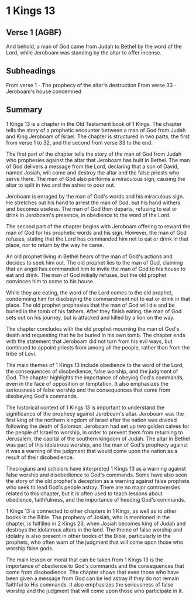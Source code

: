 # 1 Kings 13

## Verse 1 (AGBF)

And behold, a man of God came from Judah to Bethel by the word of the Lord, while Jeroboam was standing by the altar to offer incense.

## Subheadings

From verse 1 - The prophecy of the altar's destruction
From verse 33 - Jeroboam's house condemned

## Summary

1 Kings 13 is a chapter in the Old Testament book of 1 Kings. The chapter tells the story of a prophetic encounter between a man of God from Judah and King Jeroboam of Israel. The chapter is structured in two parts, the first from verse 1 to 32, and the second from verse 33 to the end.

The first part of the chapter tells the story of the man of God from Judah who prophesies against the altar that Jeroboam has built in Bethel. The man of God delivers a message from the Lord, declaring that a son of David, named Josiah, will come and destroy the altar and the false priests who serve there. The man of God also performs a miraculous sign, causing the altar to split in two and the ashes to pour out.

Jeroboam is enraged by the man of God's words and his miraculous sign. He stretches out his hand to arrest the man of God, but his hand withers and becomes useless. The man of God then departs, refusing to eat or drink in Jeroboam's presence, in obedience to the word of the Lord.

The second part of the chapter begins with Jeroboam offering to reward the man of God for his prophetic words and his sign. However, the man of God refuses, stating that the Lord has commanded him not to eat or drink in that place, nor to return by the way he came.

An old prophet living in Bethel hears of the man of God's actions and decides to seek him out. The old prophet lies to the man of God, claiming that an angel has commanded him to invite the man of God to his house to eat and drink. The man of God initially refuses, but the old prophet convinces him to come to his house.

While they are eating, the word of the Lord comes to the old prophet, condemning him for disobeying the commandment not to eat or drink in that place. The old prophet prophesies that the man of God will die and be buried in the tomb of his fathers. After they finish eating, the man of God sets out on his journey, but is attacked and killed by a lion on the way.

The chapter concludes with the old prophet mourning the man of God's death and requesting that he be buried in his own tomb. The chapter ends with the statement that Jeroboam did not turn from his evil ways, but continued to appoint priests from among all the people, rather than from the tribe of Levi.

The main themes of 1 Kings 13 include obedience to the word of the Lord, the consequences of disobedience, false worship, and the judgment of God. The chapter highlights the importance of obeying God's commands, even in the face of opposition or temptation. It also emphasizes the seriousness of false worship and the consequences that come from disobeying God's commands.

The historical context of 1 Kings 13 is important to understand the significance of the prophecy against Jeroboam's altar. Jeroboam was the first king of the northern kingdom of Israel after the nation was divided following the death of Solomon. Jeroboam had set up two golden calves for the people of Israel to worship, in order to prevent them from returning to Jerusalem, the capital of the southern kingdom of Judah. The altar in Bethel was part of this idolatrous worship, and the man of God's prophecy against it was a warning of the judgment that would come upon the nation as a result of their disobedience.

Theologians and scholars have interpreted 1 Kings 13 as a warning against false worship and disobedience to God's commands. Some have also seen the story of the old prophet's deception as a warning against false prophets who seek to lead God's people astray. There are no major controversies related to this chapter, but it is often used to teach lessons about obedience, faithfulness, and the importance of heeding God's commands.

1 Kings 13 is connected to other chapters in 1 Kings, as well as to other books in the Bible. The prophecy of Josiah, who is mentioned in the chapter, is fulfilled in 2 Kings 23, when Josiah becomes king of Judah and destroys the idolatrous altars in the land. The theme of false worship and idolatry is also present in other books of the Bible, particularly in the prophets, who often warn of the judgment that will come upon those who worship false gods.

The main lesson or moral that can be taken from 1 Kings 13 is the importance of obedience to God's commands and the consequences that come from disobedience. The chapter shows that even those who have been given a message from God can be led astray if they do not remain faithful to His commands. It also emphasizes the seriousness of false worship and the judgment that will come upon those who participate in it.